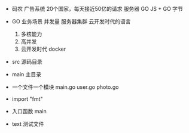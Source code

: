 
- 码农
    广告系统 20个国家，每天接近50亿的请求
    服务器
    GO
    JS + GO 字节

- GO
    业务场景
    并发量 服务器集群
    云开发时代的语言
    1. 多核能力
    2. 高并发
    3. 云开发时代 docker

- src 源码目录 
- main 主目录
- 一个文件一个模块
  main.go
  user.go
  photo.go
- import "fmt"
- 入口函数
    main
- text 测试文件

